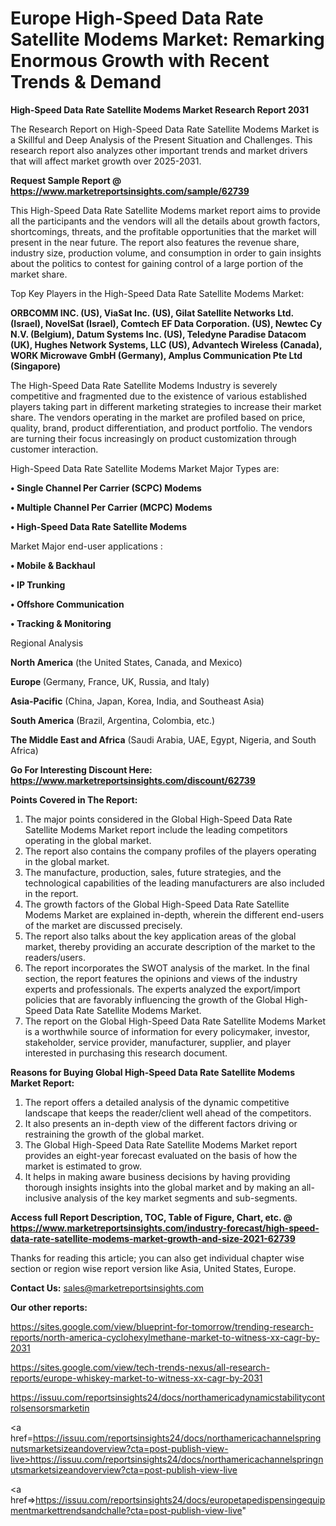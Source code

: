 # Europe High-Speed Data Rate Satellite Modems Market: Remarking Enormous Growth with Recent Trends & Demand

<strong>High-Speed Data Rate Satellite Modems Market Research Report 2031</strong>

The Research Report on High-Speed Data Rate Satellite Modems Market is a Skillful and Deep Analysis of the Present Situation and Challenges. This research report also analyzes other important trends and market drivers that will affect market growth over 2025-2031.

<strong>Request Sample Report @ <a href=https://www.marketreportsinsights.com/sample/62739>https://www.marketreportsinsights.com/sample/62739</a></strong>

This High-Speed Data Rate Satellite Modems market report aims to provide all the participants and the vendors will all the details about growth factors, shortcomings, threats, and the profitable opportunities that the market will present in the near future. The report also features the revenue share, industry size, production volume, and consumption in order to gain insights about the politics to contest for gaining control of a large portion of the market share.

Top Key Players in the High-Speed Data Rate Satellite Modems Market:

<strong>ORBCOMM INC. (US), ViaSat Inc. (US), Gilat Satellite Networks Ltd. (Israel), NovelSat (Israel), Comtech EF Data Corporation. (US), Newtec Cy N.V. (Belgium), Datum Systems Inc. (US), Teledyne Paradise Datacom (UK), Hughes Network Systems, LLC (US), Advantech Wireless (Canada), WORK Microwave GmbH (Germany), Amplus Communication Pte Ltd (Singapore)</strong>

The High-Speed Data Rate Satellite Modems Industry is severely competitive and fragmented due to the existence of various established players taking part in different marketing strategies to increase their market share. The vendors operating in the market are profiled based on price, quality, brand, product differentiation, and product portfolio. The vendors are turning their focus increasingly on product customization through customer interaction.

High-Speed Data Rate Satellite Modems Market Major Types are:

<strong>• Single Channel Per Carrier (SCPC) Modems

• Multiple Channel Per Carrier (MCPC) Modems  

• High-Speed Data Rate Satellite Modems</strong>

Market Major end-user applications :

<strong>• Mobile & Backhaul

• IP Trunking

• Offshore Communication

• Tracking & Monitoring</strong>

Regional Analysis

</u><strong><b>North America</b></strong> (the United States, Canada, and Mexico)

<strong><b>Europe </b></strong>(Germany, France, UK, Russia, and Italy)

<strong><b>Asia-Pacific</b></strong> (China, Japan, Korea, India, and Southeast Asia)

<strong><b>South America</b></strong> (Brazil, Argentina, Colombia, etc.)

<strong><b>The Middle East and Africa</b></strong> (Saudi Arabia, UAE, Egypt, Nigeria, and South Africa)

<strong>Go For Interesting Discount Here: <a href=https://www.marketreportsinsights.com/discount/62739>https://www.marketreportsinsights.com/discount/62739</a></strong>

<strong>Points Covered in The Report:</strong>
<ol>
  <li>The major points considered in the Global High-Speed Data Rate Satellite Modems Market report include the leading competitors operating in the global market.</li>
  <li>The report also contains the company profiles of the players operating in the global market.</li>
  <li>The manufacture, production, sales, future strategies, and the technological capabilities of the leading manufacturers are also included in the report.</li>
  <li>The growth factors of the Global High-Speed Data Rate Satellite Modems Market are explained in-depth, wherein the different end-users of the market are discussed precisely.</li>
  <li>The report also talks about the key application areas of the global market, thereby providing an accurate description of the market to the readers/users.</li>
  <li>The report incorporates the SWOT analysis of the market. In the final section, the report features the opinions and views of the industry experts and professionals. The experts analyzed the export/import policies that are favorably influencing the growth of the Global High-Speed Data Rate Satellite Modems Market.</li>
  <li>The report on the Global High-Speed Data Rate Satellite Modems Market is a worthwhile source of information for every policymaker, investor, stakeholder, service provider, manufacturer, supplier, and player interested in purchasing this research document.</li>
</ol>
<strong>Reasons for Buying Global High-Speed Data Rate Satellite Modems Market Report:</strong>

<ol>
  <li>The report offers a detailed analysis of the dynamic competitive landscape that keeps the reader/client well ahead of the competitors.</li>
  <li>It also presents an in-depth view of the different factors driving or restraining the growth of the global market.</li>
  <li>The Global High-Speed Data Rate Satellite Modems Market report provides an eight-year forecast evaluated on the basis of how the market is estimated to grow.</li>
  <li>It helps in making aware business decisions by having providing thorough insights insights into the global market and by making an all-inclusive analysis of the key market segments and sub-segments.</li>
</ol>
<strong>Access full Report Description, TOC, Table of Figure, Chart, etc. @ <a href=https://www.marketreportsinsights.com/industry-forecast/high-speed-data-rate-satellite-modems-market-growth-and-size-2021-62739>https://www.marketreportsinsights.com/industry-forecast/high-speed-data-rate-satellite-modems-market-growth-and-size-2021-62739</a></strong>


Thanks for reading this article; you can also get individual chapter wise section or region wise report version like Asia, United States, Europe.

<strong>Contact Us:</strong>
sales@marketreportsinsights.com

<strong>Our other reports:</strong>

<a href=https://sites.google.com/view/blueprint-for-tomorrow/trending-research-reports/north-america-cyclohexylmethane-market-to-witness-xx-cagr-by-2031>https://sites.google.com/view/blueprint-for-tomorrow/trending-research-reports/north-america-cyclohexylmethane-market-to-witness-xx-cagr-by-2031</a>

<a href=https://sites.google.com/view/tech-trends-nexus/all-research-reports/europe-whiskey-market-to-witness-xx-cagr-by-2031>https://sites.google.com/view/tech-trends-nexus/all-research-reports/europe-whiskey-market-to-witness-xx-cagr-by-2031</a>

<a href=https://issuu.com/reportsinsights24/docs/northamericadynamicstabilitycontrolsensorsmarketin>https://issuu.com/reportsinsights24/docs/northamericadynamicstabilitycontrolsensorsmarketin</a>

<a href=https://issuu.com/reportsinsights24/docs/northamericachannelspringnutsmarketsizeandoverview?cta=post-publish-view-live>https://issuu.com/reportsinsights24/docs/northamericachannelspringnutsmarketsizeandoverview?cta=post-publish-view-live</a>

<a href=>https://issuu.com/reportsinsights24/docs/europetapedispensingequipmentmarkettrendsandchalle?cta=post-publish-view-live</a>"
